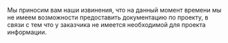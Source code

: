 Мы приносим вам наши извинения, что на данный момент времени мы не имеем возможности предоставить документацию по проекту, в связи с тем что у заказчика не имеется необходимой для проекта информации.
